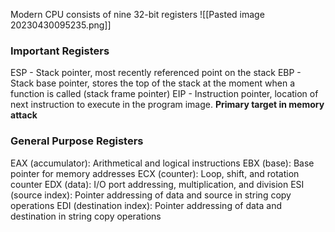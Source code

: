 Modern CPU consists of nine 32-bit registers
![[Pasted image 20230430095235.png]]

### Important Registers
ESP - Stack pointer, most recently referenced point on the stack
EBP - Stack base pointer, stores the top of the stack at the moment when a function is called (stack frame pointer)
EIP - Instruction pointer, location of next instruction to execute in the program image. **Primary target in memory attack**

### General Purpose Registers
EAX (accumulator): Arithmetical and logical instructions
EBX (base): Base pointer for memory addresses
ECX (counter): Loop, shift, and rotation counter
EDX (data): I/O port addressing, multiplication, and division
ESI (source index): Pointer addressing of data and source in string copy operations
EDI (destination index): Pointer addressing of data and destination in string copy operations